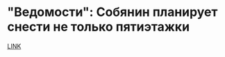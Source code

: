 # "Ведомости": Собянин планирует снести не только пятиэтажки



[LINK](https://varlamov.ru/2267731.html)